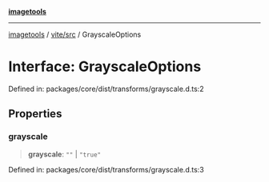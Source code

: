 [**imagetools**](../../../README.md)

***

[imagetools](../../../modules.md) / [vite/src](../README.md) / GrayscaleOptions

# Interface: GrayscaleOptions

Defined in: packages/core/dist/transforms/grayscale.d.ts:2

## Properties

### grayscale

> **grayscale**: `""` \| `"true"`

Defined in: packages/core/dist/transforms/grayscale.d.ts:3
